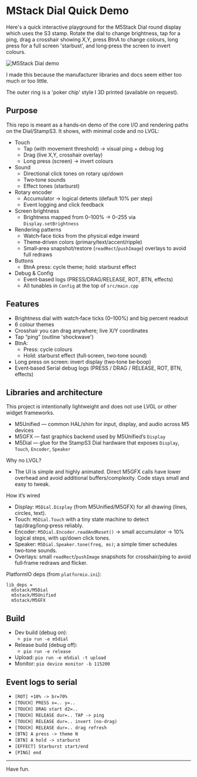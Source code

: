 # MStack Dial Quick Demo

Here's a quick interactive playground for the M5Stack Dial round display which uses the S3 stamp. Rotate the dial to change brightness, tap for a ping, drag a crosshair showing X,Y, press BtnA to change colours, long press for a full screen 'starbust', and long‑press the screen to invert colours.

![M5Stack Dial demo](docs/assets/m5stack-demo.gif)

I made this because the manufacturer libraries and docs seem either too much or too little.

The outer ring is a 'poker chip' style I 3D printed (available on request).

## Purpose

This repo is meant as a hands‑on demo of the core I/O and rendering paths on the Dial/StampS3. It shows, with minimal code and no LVGL:

- Touch
  - Tap (with movement threshold) → visual ping + debug log
  - Drag (live X,Y, crosshair overlay)
  - Long press (screen) → invert colours
- Sound
  - Directional click tones on rotary up/down
  - Two‑tone sounds
  - Effect tones (starburst)
- Rotary encoder
  - Accumulator → logical detents (default 10% per step)
  - Event logging and click feedback
- Screen brightness
  - Brightness mapped from 0–100% → 0–255 via `Display.setBrightness`
- Rendering patterns
  - Watch‑face ticks from the physical edge inward
  - Theme‑driven colors (primary/text/accent/ripple)
  - Small‑area snapshot/restore (`readRect`/`pushImage`) overlays to avoid full redraws
- Buttons
  - BtnA press: cycle theme; hold: starburst effect
- Debug & Config
  - Event‑based logs (PRESS/DRAG/RELEASE, ROT, BTN, effects)
  - All tunables in `Config` at the top of `src/main.cpp`

## Features

- Brightness dial with watch‑face ticks (0–100%) and big percent readout
- 6 colour themes
- Crosshair you can drag anywhere; live X/Y coordinates
- Tap “ping” (outline 'shockwave')
- BtnA:
  - Press: cycle colours
  - Hold: starburst effect (full‑screen, two‑tone sound)
- Long press on screen: invert display (two‑tone be‑boop)
- Event‑based Serial debug logs (PRESS / DRAG / RELEASE, ROT, BTN, effects)

## Libraries and architecture

This project is intentionally lightweight and does not use LVGL or other widget frameworks.

- M5Unified — common HAL/shim for input, display, and audio across M5 devices
- M5GFX — fast graphics backend used by M5Unified’s `Display`
- M5Dial — glue for the StampS3 Dial hardware that exposes `Display`, `Touch`, `Encoder`, `Speaker`

Why no LVGL?
- The UI is simple and highly animated. Direct M5GFX calls have lower overhead and avoid additional buffers/complexity. Code stays small and easy to tweak.

How it’s wired
- Display: `M5Dial.Display` (from M5Unified/M5GFX) for all drawing (lines, circles, text).
- Touch: `M5Dial.Touch` with a tiny state machine to detect tap/drag/long‑press reliably.
- Encoder: `M5Dial.Encoder.readAndReset()` → small accumulator → 10% logical steps, with up/down click tones.
- Speaker: `M5Dial.Speaker.tone(freq, ms)`; a simple timer schedules two‑tone sounds.
- Overlays: small `readRect`/`pushImage` snapshots for crosshair/ping to avoid full‑frame redraws and flicker.

PlatformIO deps (from `platformio.ini`):

```
lib_deps =
  m5stack/M5Dial
  m5stack/M5Unified
  m5stack/M5GFX
```

## Build

- Dev build (debug on):
  - `pio run -e m5dial`
- Release build (debug off):
  - `pio run -e release`
- Upload: `pio run -e m5dial -t upload`
- Monitor: `pio device monitor -b 115200`

## Event logs to serial

- `[ROT] +10% -> br=70%`
- `[TOUCH] PRESS x=.. y=..`
- `[TOUCH] DRAG start d2=..`
- `[TOUCH] RELEASE dur=.. TAP -> ping`
- `[TOUCH] RELEASE dur=.. invert (no-drag)`
- `[TOUCH] RELEASE dur=.. drag refresh`
- `[BTN] A press -> theme N`
- `[BTN] A hold -> starburst`
- `[EFFECT] Starburst start/end`
- `[PING] end`

---

Have fun.
